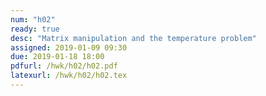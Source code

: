 ```yaml
---
num: "h02"
ready: true
desc: "Matrix manipulation and the temperature problem"
assigned: 2019-01-09 09:30
due: 2019-01-18 18:00
pdfurl: /hwk/h02/h02.pdf
latexurl: /hwk/h02/h02.tex
---
```


